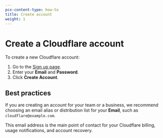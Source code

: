 ```yaml
---
pcx-content-type: how-to
title: Create account
weight: 1
---
```


# Create a Cloudflare account

To create a new Cloudflare account:

1. Go to the [Sign up page](https://dash.cloudflare.com/sign-up).
2. Enter your **Email** and **Password**. 
3. Click **Create Account**.

## Best practices

If you are creating an account for your team or a business, we recommend choosing an email alias or distribution list for your **Email**, such as `cloudflare@example.com`.

This email address is the main point of contact for your Cloudflare billing, usage notifications, and account recovery.